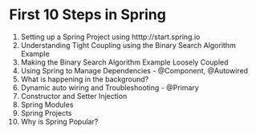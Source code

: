 # First 10 Steps in Spring
1. Setting up a Spring Project using htttp://start.spring.io
2. Understanding Tight Coupling using the Binary Search Algorithm Example
3. Making the Binary Search Algorithm Example Loosely Coupled
4. Using Spring to Manage Dependencies - @Component, @Autowired
5. What is happening in the background?
6. Dynamic auto wiring and Troubleshooting - @Primary
7. Constructor and Setter Injection
8. Spring Modules
9. Spring Projects
10. Why is Spring Popular?